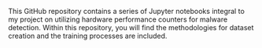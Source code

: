 This GitHub repository contains a series of Jupyter notebooks integral to my project on utilizing hardware performance counters for malware detection. Within this repository, you will find the methodologies for dataset creation and the training processes are included.
